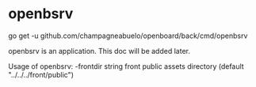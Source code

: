 # openbsrv

  go get -u github.com/champagneabuelo/openboard/back/cmd/openbsrv

openbsrv is an application. This doc will be added later.

  Usage of openbsrv:
  -frontdir string
        front public assets directory (default "../../../front/public")
